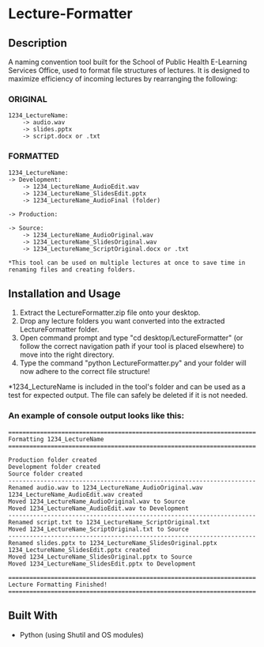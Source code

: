 # Lecture-Formatter

## Description
A naming convention tool built for the School of Public Health E-Learning Services Office, used to format file structures of lectures. It is designed to maximize efficiency of incoming lectures by rearranging the following:

### ORIGINAL
```
1234_LectureName:
    -> audio.wav
    -> slides.pptx
    -> script.docx or .txt
```
### FORMATTED
```
1234_LectureName:
-> Development:
    -> 1234_LectureName_AudioEdit.wav
    -> 1234_LectureName_SlidesEdit.pptx
    -> 1234_LectureName_AudioFinal (folder)

-> Production:

-> Source:
    -> 1234_LectureName_AudioOriginal.wav
    -> 1234_LectureName_SlidesOriginal.wav
    -> 1234_LectureName_ScriptOriginal.docx or .txt

*This tool can be used on multiple lectures at once to save time in renaming files and creating folders.
```

## Installation and Usage
1. Extract the LectureFormatter.zip file onto your desktop.
2. Drop any lecture folders you want converted into the extracted LectureFormatter folder.
3. Open command prompt and type "cd desktop/LectureFormatter" (or follow the correct navigation path if
   your tool is placed elsewhere) to move into the right directory.
4. Type the command "python LectureFormatter.py" and your folder will now adhere to the correct file structure!

*1234_LectureName is included in the tool's folder and can be used as a test for expected output. The file
can safely be deleted if it is not needed.

### An example of console output looks like this:
 ```
 ======================================================================
 Formatting 1234_LectureName
 ======================================================================

 Production folder created
 Development folder created
 Source folder created
 ----------------------------------------------------------------------
 Renamed audio.wav to 1234_LectureName_AudioOriginal.wav
 1234_LectureName_AudioEdit.wav created
 Moved 1234_LectureName_AudioOriginal.wav to Source
 Moved 1234_LectureName_AudioEdit.wav to Development
 ----------------------------------------------------------------------
 Renamed script.txt to 1234_LectureName_ScriptOriginal.txt
 Moved 1234_LectureName_ScriptOriginal.txt to Source
 ----------------------------------------------------------------------
 Renamed slides.pptx to 1234_LectureName_SlidesOriginal.pptx
 1234_LectureName_SlidesEdit.pptx created
 Moved 1234_LectureName_SlidesOriginal.pptx to Source
 Moved 1234_LectureName_SlidesEdit.pptx to Development

 ======================================================================
 Lecture Formatting Finished!
 ======================================================================
 ```

## Built With
+ Python (using Shutil and OS modules)
